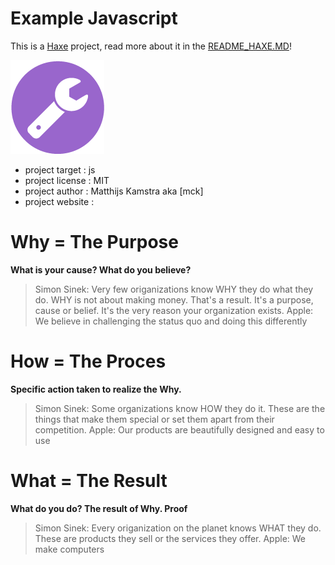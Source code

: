 # Example Javascript

This is a [Haxe](http://www.haxe.org) project, read more about it in the [README_HAXE.MD](README_HAXE.MD)!

![](icon.png)


- project target 	: js
- project license 	: MIT
- project author 	: Matthijs Kamstra aka [mck]
- project website 	: 


# Why = The Purpose

__What is your cause? What do you believe?__

> Simon Sinek: Very few origanizations know WHY they do what they do. WHY is not about making money. That's a result. It's a purpose, cause or belief. It's the very reason your organization exists.
> Apple: We believe in challenging the status quo and doing this differently



# How = The Proces

__Specific action taken to realize the Why.__

> Simon Sinek: Some organizations know HOW they do it. These are the things that make them special or set them apart from their competition.
> Apple: Our products are beautifully designed and easy to use



# What = The Result

__What do you do? The result of Why. Proof__

> Simon Sinek: Every origanization on the planet knows WHAT they do. These are products they sell or the services they offer.
> Apple: We make computers



